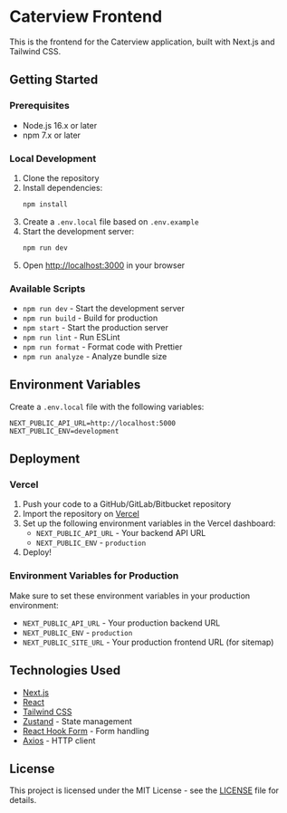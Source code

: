# Caterview Frontend

This is the frontend for the Caterview application, built with Next.js and Tailwind CSS.

## Getting Started

### Prerequisites

- Node.js 16.x or later
- npm 7.x or later

### Local Development

1. Clone the repository
2. Install dependencies:
   ```bash
   npm install
   ```
3. Create a `.env.local` file based on `.env.example`
4. Start the development server:
   ```bash
   npm run dev
   ```
5. Open [http://localhost:3000](http://localhost:3000) in your browser

### Available Scripts

- `npm run dev` - Start the development server
- `npm run build` - Build for production
- `npm start` - Start the production server
- `npm run lint` - Run ESLint
- `npm run format` - Format code with Prettier
- `npm run analyze` - Analyze bundle size

## Environment Variables

Create a `.env.local` file with the following variables:

```env
NEXT_PUBLIC_API_URL=http://localhost:5000
NEXT_PUBLIC_ENV=development
```

## Deployment

### Vercel

1. Push your code to a GitHub/GitLab/Bitbucket repository
2. Import the repository on [Vercel](https://vercel.com/import)
3. Set up the following environment variables in the Vercel dashboard:
   - `NEXT_PUBLIC_API_URL` - Your backend API URL
   - `NEXT_PUBLIC_ENV` - `production`
4. Deploy!

### Environment Variables for Production

Make sure to set these environment variables in your production environment:

- `NEXT_PUBLIC_API_URL` - Your production backend URL
- `NEXT_PUBLIC_ENV` - `production`
- `NEXT_PUBLIC_SITE_URL` - Your production frontend URL (for sitemap)

## Technologies Used

- [Next.js](https://nextjs.org/)
- [React](https://reactjs.org/)
- [Tailwind CSS](https://tailwindcss.com/)
- [Zustand](https://github.com/pmndrs/zustand) - State management
- [React Hook Form](https://react-hook-form.com/) - Form handling
- [Axios](https://axios-http.com/) - HTTP client

## License

This project is licensed under the MIT License - see the [LICENSE](LICENSE) file for details.
